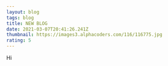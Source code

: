 ```yaml
---
layout: blog
tags: blog
title: NEW BLOG
date: 2021-03-07T20:41:26.241Z
thumbnail: https://images3.alphacoders.com/116/116775.jpg
rating: 5
---
```

Hi